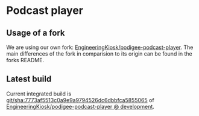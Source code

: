 # Podcast player

## Usage of a fork

We are using our own fork: [EngineeringKiosk/podigee-podcast-player](https://github.com/EngineeringKiosk/podigee-podcast-player).
The main differences of the fork in comparision to its origin can be found in the forks README.

## Latest build

Current integrated build is [git/sha:7773af5513c0a9e9a9794526dc6dbbfca5855065](https://github.com/EngineeringKiosk/podigee-podcast-player/commit/7773af5513c0a9e9a9794526dc6dbbfca5855065) of [EngineeringKiosk/podigee-podcast-player @ development](https://github.com/EngineeringKiosk/podigee-podcast-player/tree/development).
